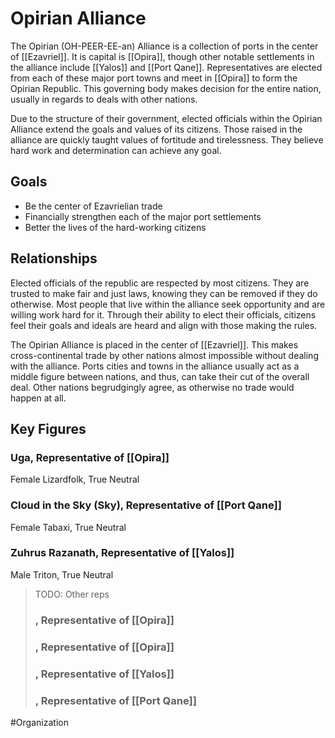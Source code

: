 # Opirian Alliance
The Opirian (OH-PEER-EE-an) Alliance is a collection of ports in the center of [[Ezavriel]]. It is capital is [[Opira]], though other notable settlements in the alliance include [[Yalos]] and [[Port Qane]]. Representatives are elected from each of these major port towns and meet in [[Opira]] to form the Opirian Republic. This governing body makes decision for the entire nation, usually in regards to deals with other nations. 

Due to the structure of their government, elected officials within the Opirian Alliance extend the goals and values of its citizens. Those raised in the alliance are quickly taught values of fortitude and tirelessness. They believe hard work and determination can achieve any goal. 

## Goals
- Be the center of Ezavrielian trade
- Financially strengthen each of the major port settlements
- Better the lives of the hard-working citizens

## Relationships
Elected officials of the republic are respected by most citizens. They are trusted to make fair and just laws, knowing they can be removed if they do otherwise. Most people that live within the alliance seek opportunity and are willing work hard for it. Through their ability to elect their officials, citizens feel their goals and ideals are heard and align with those making the rules. 

The Opirian Alliance is placed in the center of [[Ezavriel]]. This makes cross-continental trade by other nations almost impossible without dealing with the alliance. Ports cities and towns in the alliance usually act as a middle figure between nations, and thus, can take their cut of the overall deal. Other nations begrudgingly agree, as otherwise no trade would happen at all.

## Key Figures
### Uga, Representative of [[Opira]]
Female Lizardfolk, True Neutral

### Cloud in the Sky (Sky), Representative of [[Port Qane]]
Female Tabaxi, True Neutral

### Zuhrus Razanath, Representative of [[Yalos]]
Male Triton, True Neutral

> TODO: Other reps
> ### , Representative of [[Opira]]
> ### , Representative of [[Opira]]
> ### , Representative of [[Yalos]]
> ### , Representative of [[Port Qane]]

#Organization 
